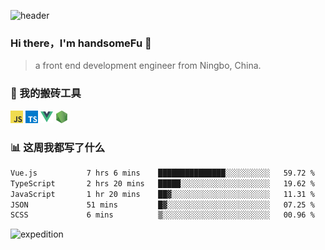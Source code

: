 ![header](https://raw.githubusercontent.com/fzq1998/fzq1998/master/header.png)

### Hi there，I'm handsomeFu 👋

> a front end development engineer from Ningbo, China.

### 🔧 我的搬砖工具
<code><img height="20" src="https://raw.githubusercontent.com/github/explore/80688e429a7d4ef2fca1e82350fe8e3517d3494d/topics/javascript/javascript.png" alt="javascript"></code>
<code><img height="20" src="https://raw.githubusercontent.com/github/explore/80688e429a7d4ef2fca1e82350fe8e3517d3494d/topics/typescript/typescript.png" alt="typescript"></code>
<code><img height="20" src="https://raw.githubusercontent.com/github/explore/80688e429a7d4ef2fca1e82350fe8e3517d3494d/topics/vue/vue.png" alt="vue"></code>
<code><img height="20" src="https://raw.githubusercontent.com/github/explore/80688e429a7d4ef2fca1e82350fe8e3517d3494d/topics/nodejs/nodejs.png" alt="nodejs"></code>



### 📊 这周我都写了什么
<!--START_SECTION:waka-->

```txt
Vue.js           7 hrs 6 mins    ███████████████░░░░░░░░░░   59.72 %
TypeScript       2 hrs 20 mins   █████░░░░░░░░░░░░░░░░░░░░   19.62 %
JavaScript       1 hr 20 mins    ██▓░░░░░░░░░░░░░░░░░░░░░░   11.31 %
JSON             51 mins         █▓░░░░░░░░░░░░░░░░░░░░░░░   07.25 %
SCSS             6 mins          ▒░░░░░░░░░░░░░░░░░░░░░░░░   00.96 %
```

<!--END_SECTION:waka-->


![expedition](https://raw.githubusercontent.com/fzq1998/fzq1998/master/expedition.gif)

